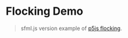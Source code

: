 # Flocking Demo

> sfml.js version example of [p5js flocking](https://p5js.org/examples/hello-p5-flocking.html).
